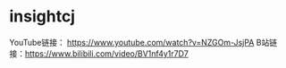 # insightcj
YouTube链接： https://www.youtube.com/watch?v=NZGOm-JsjPA 
B站链接：https://www.bilibili.com/video/BV1nf4y1r7D7
